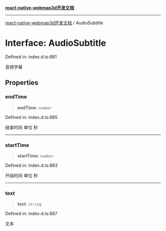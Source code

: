 [**react-native-webmap3d开发文档**](../README.md)

***

[react-native-webmap3d开发文档](../globals.md) / AudioSubtitle

# Interface: AudioSubtitle

Defined in: index.d.ts:881

音频字幕

## Properties

### endTime

> **endTime**: `number`

Defined in: index.d.ts:885

结束时间  单位 秒

***

### startTime

> **startTime**: `number`

Defined in: index.d.ts:883

开始时间  单位 秒

***

### text

> **text**: `string`

Defined in: index.d.ts:887

文本
